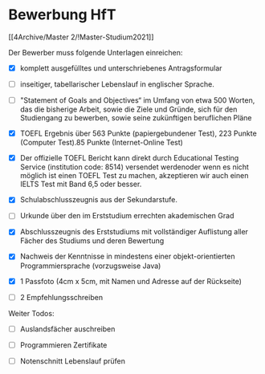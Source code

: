 # Bewerbung HfT 
[[4Archive/Master 2/!Master-Studium2021]]

Der Bewerber muss folgende Unterlagen einreichen:

- [x] komplett ausgefülltes und unterschriebenes Antragsformular
- [ ] inseitiger, tabellarischer Lebenslauf in englischer Sprache.
-  [ ] "Statement of Goals and Objectives“ im Umfang von etwa 500 Worten, das die bisherige Arbeit, sowie die Ziele und Gründe, sich für den Studiengang zu bewerben, sowie seine zukünftigen beruflichen Pläne
-  [x] TOEFL Ergebnis über 563 Punkte (papiergebundener Test), 223 Punkte (Computer Test).85 Punkte (Internet-Online Test)
- [x]  Der offizielle TOEFL Bericht kann direkt durch Educational Testing Service (institution code: 8514) versendet werdenoder wenn es nicht möglich ist einen TOEFL Test zu machen, akzeptieren wir auch einen IELTS Test mit Band 6,5 oder besser.

- [x] Schulabschlusszeugnis aus der Sekundarstufe.
- [ ] Urkunde über den im Erststudium errechten akademischen Grad
- [x] Abschlusszeugnis des Erststudiums mit vollständiger Auflistung aller Fächer des Studiums und deren Bewertung
- [x] Nachweis der Kenntnisse in mindestens einer objekt-orientierten Programmiersprache (vorzugsweise Java)
- [x] 1 Passfoto (4cm x 5cm, mit Namen und Adresse auf der Rückseite)
- [ ] 2 Empfehlungsschreiben

Weiter Todos: 
- [ ] Auslandsfächer auschreiben
- [ ] Programmieren Zertifikate
- [ ] Notenschnitt Lebenslauf prüfen

